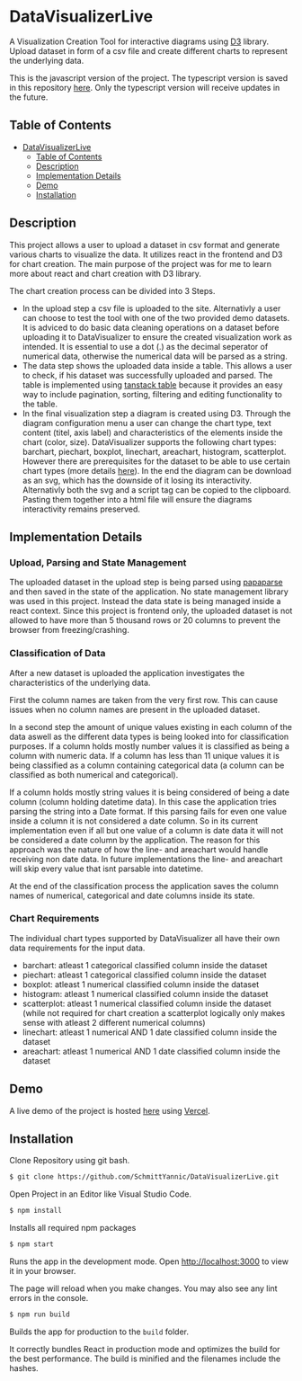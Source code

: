 # DataVisualizerLive

A Visualization Creation Tool for interactive diagrams using [D3](https://d3js.org/) library.
Upload dataset in form of a csv file and create different charts to represent the underlying data.

This is the javascript version of the project. The typescript version is saved in this repository [here](https://github.com/SchmittYannic/DataVisualizer). Only the typescript version will receive updates in the future.

## Table of Contents

- [DataVisualizerLive](#project-name)
  - [Table of Contents](#table-of-contents)
  - [Description](#description)
  - [Implementation Details](#implementation-details)
  - [Demo](#demo)
  - [Installation](#installation)

## Description

This project allows a user to upload a dataset in csv format and generate various charts to visualize the data. It utilizes react in the frontend and D3 for chart creation. The main purpose of the project was for me to learn more about react and chart creation with D3 library.

The chart creation process can be divided into 3 Steps.
 - In the upload step a csv file is uploaded to the site. Alternativly a user can choose to test the tool with one of the two provided demo datasets. It is adviced to do basic data cleaning operations on a dataset before uploading it to DataVisualizer to ensure the created visualization work as intended. It is essential to use a dot (.) as the decimal seperator of numerical data, otherwise the numerical data will be parsed as a string.
 - The data step shows the uploaded data inside a table. This allows a user to check, if his dataset was successfully uploaded and parsed. The table is implemented using [tanstack table](https://tanstack.com/table/latest) because it provides an easy way to include pagination, sorting, filtering and editing functionality to the table.
 - In the final visualization step a diagram is created using D3. Through the diagram configuration menu a user can change the chart type, text content (titel, axis label) and characteristics of the elements inside the chart (color, size). DataVisualizer supports the following chart types: barchart, piechart, boxplot, linechart, areachart, histogram, scatterplot. However there are prerequisites for the dataset to be able to use certain chart types (more details [here](#chart-requirements)). In the end the diagram can be download as an svg, which has the downside of it losing its interactivity. Alternativly both the svg and a script tag can be copied to the clipboard. Pasting them together into a html file will ensure the diagrams interactivity remains preserved.
 
 
 ## Implementation Details

 ### Upload, Parsing and State Management
 The uploaded dataset in the upload step is being parsed using [papaparse](https://www.papaparse.com/) and then saved in the state of the application. No state management library was used in this project. Instead the data state is being managed inside a react context. Since this project is frontend only, the uploaded dataset is not allowed to have more than 5 thousand rows or 20 columns to prevent the browser from freezing/crashing.

 ### Classification of Data
 After a new dataset is uploaded the application investigates the characteristics of the underlying data. 
 
 First the column names are taken from the very first row. This can cause issues when no column names are present in the uploaded dataset.

 In a second step the amount of unique values existing in each column of the data aswell as the different data types is being looked into for classification purposes. If a column holds mostly number values it is classified as being a column with numeric data. If a column has less than 11 unique values it is being classified as a column containing categorical data (a column can be classified as both numerical and categorical).

 If a column holds mostly string values it is being considered of being a date column (column holding datetime data). In this case the application tries parsing the string into a Date format. If this parsing fails for even one value inside a column it is not considered a date column. So in its current implementation even if all but one value of a column is date data it will not be considered a date column by the application. The reason for this approach was the nature of how the line- and areachart would handle receiving non date data. In future implementations the line- and areachart will skip every value that isnt parsable into datetime.

 At the end of the classification process the application saves the column names of numerical, categorical and date columns inside its state.

 ### Chart Requirements
 The individual chart types supported by DataVisualizer all have their own data requirements for the input data.

 - barchart: atleast 1 categorical classified column inside the dataset
 - piechart: atleast 1 categorical classified column inside the dataset
 - boxplot: atleast 1 numerical classified column inside the dataset
 - histogram: atleast 1 numerical classified column inside the dataset
 - scatterplot: atleast 1 numerical classified column inside the dataset (while not required for chart creation a scatterplot logically only makes sense with atleast 2 different numerical columns)
 - linechart: atleast 1 numerical AND 1 date classified column inside the dataset
 - areachart: atleast 1 numerical AND 1 date classified column inside the dataset
 


## Demo

A live demo of the project is hosted [here](https://data-visualizer-live.vercel.app/) using [Vercel](https://vercel.com).


## Installation

Clone Repository using git bash.

```bash
$ git clone https://github.com/SchmittYannic/DataVisualizerLive.git
```

Open Project in an Editor like Visual Studio Code.

```bash
$ npm install
```

Installs all required npm packages 


```bash
$ npm start
```

Runs the app in the development mode. Open [http://localhost:3000](http://localhost:3000) to view it in your browser.

The page will reload when you make changes. You may also see any lint errors in the console.

```bash
$ npm run build
```
Builds the app for production to the `build` folder.

It correctly bundles React in production mode and optimizes the build for the best performance. The build is minified and the filenames include the hashes.